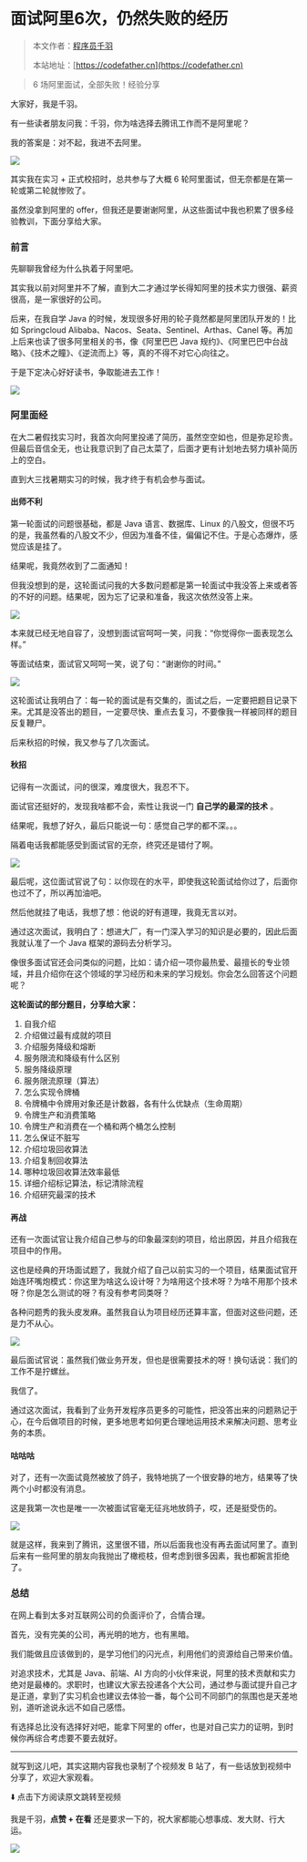 # 面试阿里6次，仍然失败的经历

> 本文作者：[程序员千羽](https://yuyuanweb.feishu.cn/wiki/Abldw5WkjidySxkKxU2cQdAtnah)
>
> 本站地址：[https://codefather.cn](https://codefather.cn)

> 6 场阿里面试，全部失败！经验分享

大家好，我是千羽。

有一些读者朋友问我：千羽，你为啥选择去腾讯工作而不是阿里呢？

我的答案是：对不起，我进不去阿里。

![](https://pic.yupi.icu/5563/202311021956028.png)

其实我在实习 + 正式校招时，总共参与了大概 6 轮阿里面试，但无奈都是在第一轮或第二轮就惨败了。

虽然没拿到阿里的 offer，但我还是要谢谢阿里，从这些面试中我也积累了很多经验教训，下面分享给大家。

### 前言

先聊聊我曾经为什么执着于阿里吧。

其实我以前对阿里并不了解，直到大二才通过学长得知阿里的技术实力很强、薪资很高，是一家很好的公司。

后来，在我自学 Java 的时候，发现很多好用的轮子竟然都是阿里团队开发的！比如 Springcloud Alibaba、Nacos、Seata、Sentinel、Arthas、Canel 等。再加上后来也读了很多阿里相关的书，像《阿里巴巴 Java 规约》、《阿里巴巴中台战略》、《技术之瞳》、《逆流而上》等，真的不得不对它心向往之。

于是下定决心好好读书，争取能进去工作！

![](https://pic.yupi.icu/5563/202311021956947.png)

### 阿里面经

在大二暑假找实习时，我首次向阿里投递了简历，虽然空空如也，但是弥足珍贵。但最后音信全无，也让我意识到了自己太菜了，后面才更有计划地去努力填补简历上的空白。

直到大三找暑期实习的时候，我才终于有机会参与面试。

#### 出师不利

第一轮面试的问题很基础，都是 Java 语言、数据库、Linux 的八股文，但很不巧的是，我虽然看的八股文不少，但因为准备不佳，偏偏记不住。于是心态爆炸，感觉应该是挂了。

结果呢，我竟然收到了二面通知！

但我没想到的是，这轮面试问我的大多数问题都是第一轮面试中我没答上来或者答的不好的问题。结果呢，因为忘了记录和准备，我这次依然没答上来。

![](https://pic.yupi.icu/5563/202311021956010.png)

本来就已经无地自容了，没想到面试官呵呵一笑，问我：“你觉得你一面表现怎么样。”

等面试结束，面试官又呵呵一笑，说了句：“谢谢你的时间。”

![](https://pic.yupi.icu/5563/202311021956998.png)

这轮面试让我明白了：每一轮的面试是有交集的，面试之后，一定要把题目记录下来。尤其是没答出的题目，一定要尽快、重点去复习，不要像我一样被同样的题目反复鞭尸。

后来秋招的时候，我又参与了几次面试。

#### 秋招

记得有一次面试，问的很深，难度很大，我忍不下。

面试官还挺好的，发现我啥都不会，索性让我说一门 **自己学的最深的技术** 。

结果呢，我想了好久，最后只能说一句：感觉自己学的都不深。。。

隔着电话我都能感受到面试官的无奈，终究还是错付了啊。

![](https://pic.yupi.icu/5563/202311021956020.png)

最后呢，这位面试官说了句：以你现在的水平，即使我这轮面试给你过了，后面你也过不了，所以再加油吧。

然后他就挂了电话，我想了想：他说的好有道理，我竟无言以对。

通过这次面试，我明白了：想进大厂，有一门深入学习的知识是必要的，因此后面我就认准了一个 Java 框架的源码去分析学习。

像很多面试官还会问类似的问题，比如：请介绍一项你最热爱、最擅长的专业领域，并且介绍你在这个领域的学习经历和未来的学习规划。你会怎么回答这个问题呢？

**这轮面试的部分题目，分享给大家：**

1. 自我介绍
2. 介绍做过最有成就的项目
3. 介绍服务降级和熔断
4. 服务限流和降级有什么区别
5. 服务降级原理
6. 服务限流原理（算法）
7. 怎么实现令牌桶
8. 令牌桶中令牌用对象还是计数器，各有什么优缺点（生命周期）
9. 令牌生产和消费策略
10. 令牌生产和消费在一个桶和两个桶怎么控制
11. 怎么保证不脏写
12. 介绍垃圾回收算法
13. 介绍复制回收算法
14. 哪种垃圾回收算法效率最低
15. 详细介绍标记算法，标记清除流程
16. 介绍研究最深的技术

#### 再战

还有一次面试官让我介绍自己参与的印象最深刻的项目，给出原因，并且介绍我在项目中的作用。

这也是经典的开场面试题了，我就介绍了自己以前实习的一个项目，结果面试官开始连环嘴炮模式：你这里为啥这么设计呀？为啥用这个技术呀？为啥不用那个技术呀？你是怎么测试的呀？有没有参考同类呀？

各种问题秀的我头皮发麻。虽然我自认为项目经历还算丰富，但面对这些问题，还是力不从心。

![](https://pic.yupi.icu/5563/202311021956034.png)

最后面试官说：虽然我们做业务开发，但也是很需要技术的呀！换句话说：我们的工作不是拧螺丝。

我信了。

通过这次面试，我看到了业务开发程序员更多的可能性，把没答出来的问题熟记于心，在今后做项目的时候，更多地思考如何更合理地运用技术来解决问题、思考业务的本质。

#### 咕咕咕

对了，还有一次面试竟然被放了鸽子，我特地挑了一个很安静的地方，结果等了快两个小时都没有消息。

这是我第一次也是唯一一次被面试官毫无征兆地放鸽子，哎，还是挺受伤的。

![](https://pic.yupi.icu/5563/202311021956341.png)

就是这样，我来到了腾讯，这里很不错，所以后面我也没有再去面试阿里了。直到后来有一些阿里的朋友向我抛出了橄榄枝，但考虑到很多因素，我也都婉言拒绝了。

### 总结

在网上看到太多对互联网公司的负面评价了，合情合理。

首先，没有完美的公司，再光明的地方，也有黑暗。

我们能做且应该做到的，是学习他们的闪光点，利用他们的资源给自己带来价值。

对追求技术，尤其是 Java、前端、AI 方向的小伙伴来说，阿里的技术贡献和实力绝对是最棒的。求职时，也建议大家去投递各个大公司，通过参与面试提升自己才是正道，拿到了实习机会也建议去体验一番，每个公司不同部门的氛围也是天差地别，道听途说永远不如自己感悟。

有选择总比没有选择好对吧，能拿下阿里的 offer，也是对自己实力的证明，到时候你再综合考虑要不要去就好。



------


就写到这儿吧，其实这期内容我也录制了个视频发 B 站了，有一些话放到视频中分享了，欢迎大家观看。

⬇️ 点击下方阅读原文跳转至视频

我是千羽，**点赞 + 在看** 还是要求一下的，祝大家都能心想事成、发大财、行大运。

![](https://pic.yupi.icu/5563/202311021956405.png)